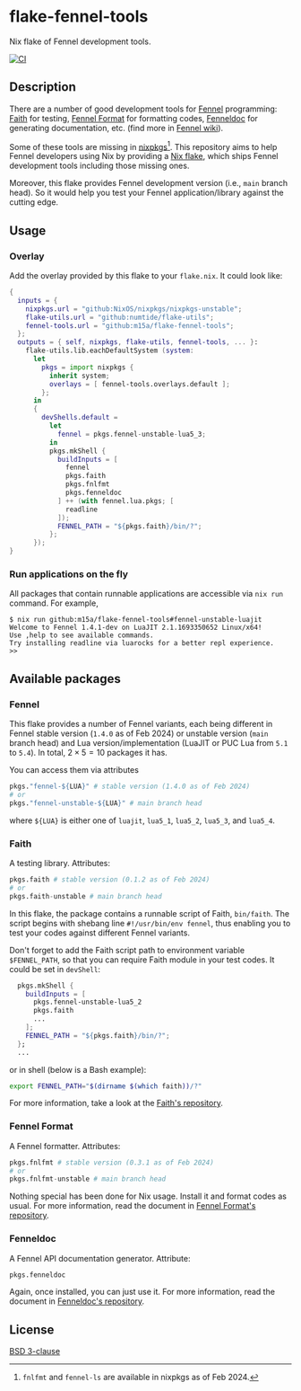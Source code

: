 # flake-fennel-tools

Nix flake of Fennel development tools.

[![CI][1]][2]

## Description

There are a number of good development tools for [Fennel][3] programming:
[Faith][4] for testing,
[Fennel Format][5] for formatting codes,
[Fenneldoc][6] for generating documentation,
etc. (find more in [Fennel wiki][7]).

Some of these tools are missing in [nixpkgs][8][^1].
This repository aims to help Fennel developers using Nix by providing a [Nix flake][9],
which ships Fennel development tools including those missing ones.

Moreover, this flake provides Fennel development version (i.e., `main` branch head).
So it would help you test your Fennel application/library against the cutting edge.

## Usage

### Overlay

Add the overlay provided by this flake to your `flake.nix`.
It could look like:

```nix
{
  inputs = {
    nixpkgs.url = "github:NixOS/nixpkgs/nixpkgs-unstable";
    flake-utils.url = "github:numtide/flake-utils";
    fennel-tools.url = "github:m15a/flake-fennel-tools";
  };
  outputs = { self, nixpkgs, flake-utils, fennel-tools, ... }:
    flake-utils.lib.eachDefaultSystem (system:
      let
        pkgs = import nixpkgs {
          inherit system;
          overlays = [ fennel-tools.overlays.default ];
        };
      in
      {
        devShells.default =
          let
            fennel = pkgs.fennel-unstable-lua5_3;
          in
          pkgs.mkShell {
            buildInputs = [
              fennel
              pkgs.faith
              pkgs.fnlfmt
              pkgs.fenneldoc
            ] ++ (with fennel.lua.pkgs; [
              readline
            ]);
            FENNEL_PATH = "${pkgs.faith}/bin/?";
          };
      });
}
```

### Run applications on the fly

All packages that contain runnable applications are accessible via
`nix run` command. For example,

```console
$ nix run github:m15a/flake-fennel-tools#fennel-unstable-luajit
Welcome to Fennel 1.4.1-dev on LuaJIT 2.1.1693350652 Linux/x64!
Use ,help to see available commands.
Try installing readline via luarocks for a better repl experience.
>>
```

## Available packages

### Fennel

This flake provides a number of Fennel variants, each being different in
Fennel stable version (`1.4.0` as of Feb 2024) or unstable version (`main`
branch head) and Lua version/implementation (LuaJIT or PUC Lua from `5.1`
to `5.4`). In total, $2 \times 5 = 10$ packages it has.

You can access them via attributes

```nix
pkgs."fennel-${LUA}" # stable version (1.4.0 as of Feb 2024)
# or
pkgs."fennel-unstable-${LUA}" # main branch head
```

where `${LUA}` is either one of `luajit`, `lua5_1`, `lua5_2`, `lua5_3`, and `lua5_4`.

### Faith

A testing library. Attributes:

```nix
pkgs.faith # stable version (0.1.2 as of Feb 2024)
# or
pkgs.faith-unstable # main branch head
```

In this flake, the package contains a runnable script of Faith,
`bin/faith`. The script begins with shebang line `#!/usr/bin/env fennel`,
thus enabling you to test your codes against different Fennel variants.

Don't forget to add the Faith script path to environment variable `$FENNEL_PATH`,
so that you can require Faith module in your test codes.
It could be set in `devShell`:

```nix
  pkgs.mkShell {
    buildInputs = [
      pkgs.fennel-unstable-lua5_2
      pkgs.faith
      ...
    ];
    FENNEL_PATH = "${pkgs.faith}/bin/?";
  };
  ...
```

or in shell (below is a Bash example):

```bash
export FENNEL_PATH="$(dirname $(which faith))/?"
```

For more information, take a look at the [Faith's repository][4].

### Fennel Format

A Fennel formatter. Attributes:

```nix
pkgs.fnlfmt # stable version (0.3.1 as of Feb 2024)
# or
pkgs.fnlfmt-unstable # main branch head
```

Nothing special has been done for Nix usage. Install it and format codes as usual.
For more information, read the document in [Fennel Format's repository][5].

### Fenneldoc

A Fennel API documentation generator. Attribute:

```nix
pkgs.fenneldoc
```

Again, once installed, you can just use it.
For more information, read the document in [Fenneldoc's repository][6].

## License

[BSD 3-clause](LICENSE)

[1]: https://img.shields.io/github/actions/workflow/status/m15a/flake-fennel-tools/ci.yml?style=flat-square&logo=github&label=CI
[2]: https://github.com/m15a/flake-fennel-tools/actions/workflows/ci.yml
[3]: https://fennel-lang.org/
[4]: https://git.sr.ht/~technomancy/faith
[5]: https://git.sr.ht/~technomancy/fnlfmt
[6]: https://gitlab.com/andreyorst/fenneldoc
[7]: https://wiki.fennel-lang.org/#tools
[8]: https://github.com/NixOS/nixpkgs
[9]: https://nix.dev/concepts/flakes

[^1]: `fnlfmt` and `fennel-ls` are available in nixpkgs as of Feb 2024.
